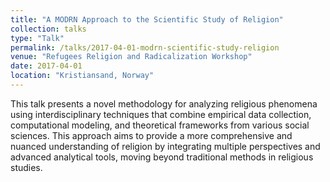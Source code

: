 ```yaml
---
title: "A MODRN Approach to the Scientific Study of Religion" 
collection: talks
type: "Talk"
permalink: /talks/2017-04-01-modrn-scientific-study-religion
venue: "Refugees Religion and Radicalization Workshop"
date: 2017-04-01
location: "Kristiansand, Norway"
---
```

This talk presents a novel methodology for analyzing religious phenomena using interdisciplinary techniques that combine empirical data collection, computational modeling, and theoretical frameworks from various social sciences. This approach aims to provide a more comprehensive and nuanced understanding of religion by integrating multiple perspectives and advanced analytical tools, moving beyond traditional methods in religious studies.
